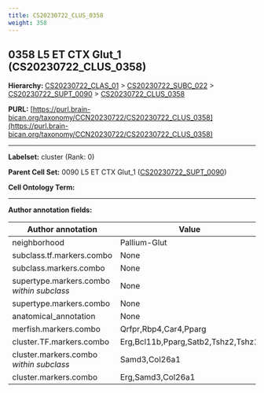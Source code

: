 ```yaml
---
title: CS20230722_CLUS_0358
weight: 358
---
```

## 0358 L5 ET CTX Glut_1 (CS20230722_CLUS_0358)
<b>Hierarchy: </b>
[CS20230722_CLAS_01](../CS20230722_CLAS_01) >
[CS20230722_SUBC_022](../CS20230722_SUBC_022) >
[CS20230722_SUPT_0090](../CS20230722_SUPT_0090) >
[CS20230722_CLUS_0358](../CS20230722_CLUS_0358)

**PURL:** [https://purl.brain-bican.org/taxonomy/CCN20230722/CS20230722_CLUS_0358](https://purl.brain-bican.org/taxonomy/CCN20230722/CS20230722_CLUS_0358)

---


**Labelset:** cluster (Rank: 0)

**Parent Cell Set:** 0090 L5 ET CTX Glut_1 ([CS20230722_SUPT_0090](../CS20230722_SUPT_0090))



**Cell Ontology Term:** 

[MARKER GENES.]: #


---

[TRANSFERRED ANNOTATIONS.]: #


[AUTHOR ANNOTATION FIELDS.]: #


**Author annotation fields:**

| Author annotation | Value |
|-------------------|-------|
|neighborhood|Pallium-Glut|
|subclass.tf.markers.combo|None|
|subclass.markers.combo|None|
|supertype.markers.combo _within subclass_|None|
|supertype.markers.combo|None|
|anatomical_annotation|None|
|merfish.markers.combo|Qrfpr,Rbp4,Car4,Pparg|
|cluster.TF.markers.combo|Erg,Bcl11b,Pparg,Satb2,Tshz2,Tshz1|
|cluster.markers.combo _within subclass_|Samd3,Col26a1|
|cluster.markers.combo|Erg,Samd3,Col26a1|
